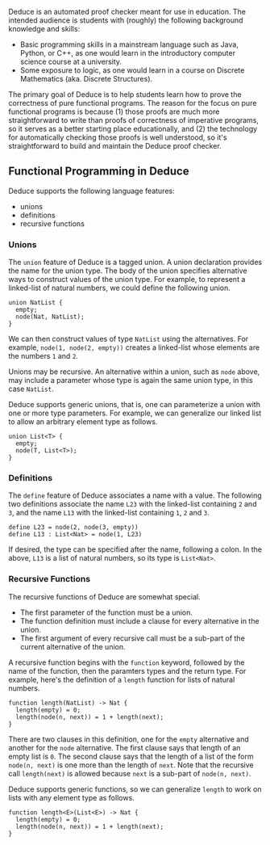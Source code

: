 Deduce is an automated proof checker meant for use in education. The
intended audience is students with (roughly) the following background
knowledge and skills:

* Basic programming skills in a mainstream language such as Java,
  Python, or C++, as one would learn in the introductory computer
  science course at a university.
* Some exposure to logic, as one would learn in a course on Discrete
  Mathematics (aka. Discrete Structures).

The primary goal of Deduce is to help students learn how to prove the
correctness of pure functional programs. The reason for the focus on
pure functional programs is because (1) those proofs are much more
straightforward to write than proofs of correctness of imperative
programs, so it serves as a better starting place educationally, and
(2) the technology for automatically checking those proofs is well
understood, so it's straightforward to build and maintain the Deduce
proof checker.

## Functional Programming in Deduce

Deduce supports the following language features:
* unions
* definitions
* recursive functions

### Unions

The `union` feature of Deduce is a tagged union.  A union declaration
provides the name for the union type.  The body of the union specifies
alternative ways to construct values of the union type. For example,
to represent a linked-list of natural numbers, we could define the
following union.

	union NatList {
	  empty;
	  node(Nat, NatList);
	}

We can then construct values of type `NatList` using the
alternatives. For example, `node(1, node(2, empty))` creates a
linked-list whose elements are the numbers `1` and `2`.

Unions may be recursive. An alternative within a union, such as `node`
above, may include a parameter whose type is again the same union
type, in this case `NatList`.

Deduce supports generic unions, that is, one can parameterize a union
with one or more type parameters. For example, we can generalize our
linked list to allow an arbitrary element type as follows.

	union List<T> {
	  empty;
	  node(T, List<T>);
	}

### Definitions

The `define` feature of Deduce associates a name with a value.  The
following two definitions associate the name `L23` with the
linked-list containing `2` and `3`, and the name `L13` with the
linked-list containing `1`, `2` and `3`.

	define L23 = node(2, node(3, empty))
	define L13 : List<Nat> = node(1, L23)

If desired, the type can be specified after the name, following a
colon.  In the above, `L13` is a list of natural numbers, so its type
is `List<Nat>`.


### Recursive Functions

The recursive functions of Deduce are somewhat special.
* The first parameter of the function must be a union.
* The function definition must include a clause for every
  alternative in the union.
* The first argument of every recursive call must be a sub-part of the
  current alternative of the union.

A recursive function begins with the `function` keyword, followed by
the name of the function, then the paramters types and the return
type. For example, here's the definition of a `length` function for
lists of natural numbers.

	function length(NatList) -> Nat {
	  length(empty) = 0;
	  length(node(n, next)) = 1 + length(next);
	}

There are two clauses in this definition, one for the `empty`
alternative and another for the `node` alternative.
The first clause says that length of an empty list is `0`.
The second clause says that the length of a list of the form
`node(n, next)` is one more than the length of `next`.
Note that the recursive call `length(next)` is allowed
because `next` is a sub-part of `node(n, next)`.

Deduce supports generic functions, so we can generalize `length` to
work on lists with any element type as follows.

	function length<E>(List<E>) -> Nat {
	  length(empty) = 0;
	  length(node(n, next)) = 1 + length(next);
	}


